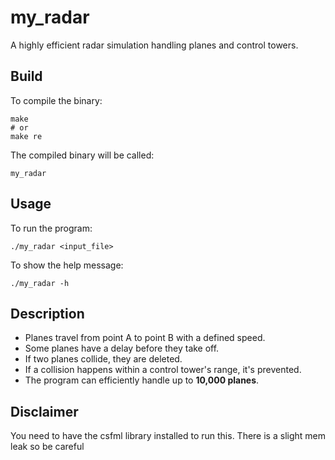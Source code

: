 # my_radar

A highly efficient radar simulation handling planes and control towers.

## Build

To compile the binary:

    make
    # or
    make re

The compiled binary will be called:

    my_radar

## Usage

To run the program:

    ./my_radar <input_file>

To show the help message:

    ./my_radar -h

## Description

- Planes travel from point A to point B with a defined speed.
- Some planes have a delay before they take off.
- If two planes collide, they are deleted.
- If a collision happens within a control tower's range, it's prevented.
- The program can efficiently handle up to **10,000 planes**.

## Disclaimer

You need to have the csfml library installed to run this.
There is a slight mem leak so be careful
